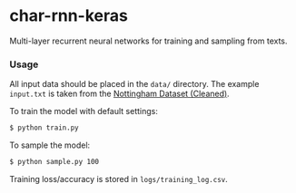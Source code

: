 # char-rnn-keras

Multi-layer recurrent neural networks for training and sampling from texts.



### Usage

All input data should be placed in the `data/` directory. The example `input.txt` is taken from the [Nottingham Dataset (Cleaned)](https://github.com/jukedeck/nottingham-dataset).

To train the model with default settings:
```bash
$ python train.py
```

To sample the model:
```bash
$ python sample.py 100
```

Training loss/accuracy is stored in `logs/training_log.csv`.
